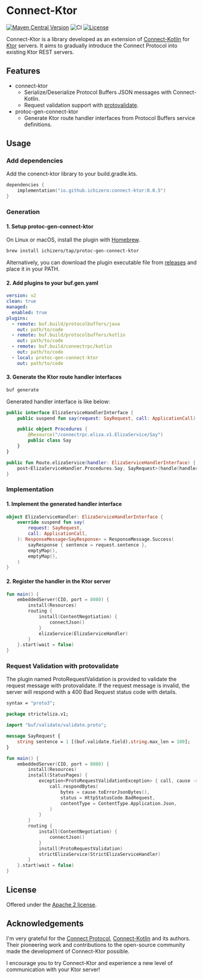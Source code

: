 # Connect-Ktor

[![Maven Central Version](https://img.shields.io/maven-central/v/io.github.ichizero/protoc-gen-connect-ktor)](https://central.sonatype.com/artifact/io.github.ichizero/protoc-gen-connect-ktor)
![CI](https://github.com/ichizero/connect-ktor/actions/workflows/ci.yml/badge.svg)
[![License](https://img.shields.io/badge/License-Apache_2.0-blue.svg)](https://opensource.org/licenses/Apache-2.0)

Connect-Ktor is a library developed as an extension of
[Connect-Kotlin](https://github.com/connectrpc/connect-kotlin)
for [Ktor](https://github.com/ktorio/ktor) servers.
It aims to gradually introduce the Connect Protocol into existing Ktor REST servers.

## Features

- connect-ktor
  - Serialize/Deserialize Protocol Buffers JSON messages with Connect-Kotlin.
  - Request validation support with [protovalidate](https://github.com/bufbuild/protovalidate).
- protoc-gen-connect-ktor
  - Generate Ktor route handler interfaces from Protocol Buffers service definitions.
    

## Usage

### Add dependencies

Add the conenct-ktor library to your build.gradle.kts.

```kotlin
dependencies {
    implementation("io.github.ichizero:connect-ktor:0.0.5")
}
```

### Generation

#### 1. Setup protoc-gen-connect-ktor

On Linux or macOS, install the plugin with [Homebrew](https://brew.sh/).

```bash
brew install ichizero/tap/protoc-gen-connect-ktor
```

Alternatively, you can download the plugin executable file from
[releases](https://github.com/ichizero/connect-ktor/releases)
and place it in your PATH.

#### 2. Add plugins to your buf.gen.yaml

```yaml
version: v2
clean: true
managed:
  enabled: true
plugins:
  - remote: buf.build/protocolbuffers/java
    out: path/to/code
  - remote: buf.build/protocolbuffers/kotlin
    out: path/to/code
  - remote: buf.build/connectrpc/kotlin
    out: path/to/code
  - local: protoc-gen-connect-ktor
    out: path/to/code
```

#### 3. Generate the Ktor route handler interfaces

```bash
buf generate
```

Generated handler interface is like below:

```kotlin
public interface ElizaServiceHandlerInterface {
    public suspend fun say(request: SayRequest, call: ApplicationCall): ResponseMessage<SayResponse>

    public object Procedures {
        @Resource("/connectrpc.eliza.v1.ElizaService/Say")
        public class Say
    }
}

public fun Route.elizaService(handler: ElizaServiceHandlerInterface) {
    post<ElizaServiceHandler.Procedures.Say, SayRequest>(handle(handler::say))
}
```

### Implementation

#### 1. Implement the generated handler interface 

```kotlin
object ElizaServiceHandler: ElizaServiceHandlerInterface {
    override suspend fun say(
        request: SayRequest,
        call: ApplicationCall,
    ): ResponseMessage<SayResponse> = ResponseMessage.Success(
        sayResponse { sentence = request.sentence },
        emptyMap(),
        emptyMap(),
    )
}
```

#### 2. Register the handler in the Ktor server

```kotlin
fun main() {
    embeddedServer(CIO, port = 8080) {
        install(Resources)
        routing {
            install(ContentNegotiation) {
                connectJson()
            }
            elizaService(ElizaServiceHandler)
        }
    }.start(wait = false)
}
```

### Request Validation with protovalidate

The plugin named ProtoRequestValidation is provided to validate the request message with protovalidate.
If the request message is invalid, the server will respond with a 400 Bad Request status code with details.

```protobuf
syntax = "proto3";

package stricteliza.v1;

import "buf/validate/validate.proto";

message SayRequest {
    string sentence = 1 [(buf.validate.field).string.max_len = 100];
}
```

```kotlin
fun main() {
    embeddedServer(CIO, port = 8080) {
        install(Resources)
        install(StatusPages) {
            exception<ProtoRequestValidationException> { call, cause ->
                call.respondBytes(
                    bytes = cause.toErrorJsonBytes(),
                    status = HttpStatusCode.BadRequest,
                    contentType = ContentType.Application.Json,
                )
            }
        }
        routing {
            install(ContentNegotiation) {
                connectJson()
            }
            install(ProtoRequestValidation)
            strictElizaService(StrictElizaServiceHandler)
        }
    }.start(wait = false)
}
```

## License

Offered under the [Apache 2 license](https://github.com/ichizero/connect-ktor/blob/main/LICENSE).

## Acknowledgements

I'm very grateful for the [Connect Protocol](https://github.com/connectrpc/connect-go),
[Connect-Kotlin](https://github.com/connectrpc/connect-kotlin) and its authors.
Their pioneering work and contributions to the open-source community made the development of Connect-Ktor possible.

I encourage you to try Connect-Ktor and experience a new level of communication with your Ktor server!
